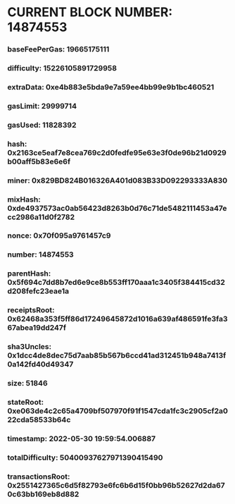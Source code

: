 # CURRENT BLOCK NUMBER: 14874553

### baseFeePerGas: 19665175111
### difficulty: 15226105891729958
### extraData: 0xe4b883e5bda9e7a59ee4bb99e9b1bc460521
### gasLimit: 29999714
### gasUsed: 11828392
### hash: 0x2163ce5eaf7e8cea769c2d0fedfe95e63e3f0de96b21d0929b00aff5b83e6e6f
### miner: 0x829BD824B016326A401d083B33D092293333A830
### mixHash: 0xde4937573ac0ab56423d8263b0d76c71de5482111453a47ecc2986a11d0f2782
### nonce: 0x70f095a9761457c9
### number: 14874553
### parentHash: 0x5f694c7dd8b7ed6e9ce8b553ff170aaa1c3405f384415cd32d208fefc23eae1a
### receiptsRoot: 0x62468a353f5ff86d17249645872d1016a639af486591fe3fa367abea19dd247f
### sha3Uncles: 0x1dcc4de8dec75d7aab85b567b6ccd41ad312451b948a7413f0a142fd40d49347
### size: 51846
### stateRoot: 0xe063de4c2c65a4709bf507970f91f1547cda1fc3c2905cf2a022cda58533b64c
### timestamp: 2022-05-30 19:59:54.006887
### totalDifficulty: 50400937627971390415490
### transactionsRoot: 0x2551427365c6d5f82793e6fc6b6d15f0bb96b52627d2da670c63bb169eb8d882
